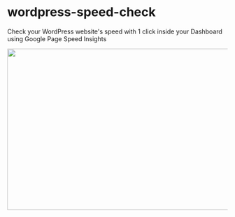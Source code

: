 # wordpress-speed-check
Check your WordPress website's speed with 1 click inside your Dashboard using Google Page Speed Insights


<img src="https://razvancilibeanu.com/demo.gif" width="600" height="370" />
